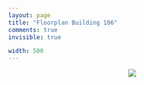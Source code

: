 ```yaml
---
layout: page
title: "Floorplan Building 106" 
comments: true
invisible: true

width: 500
---
```


<center>
<img src="{{ site.baseurl }}/images/workshop_rooms/floorplan_106.png" width="{{ page.width }}" class="img-responsive">
</center>